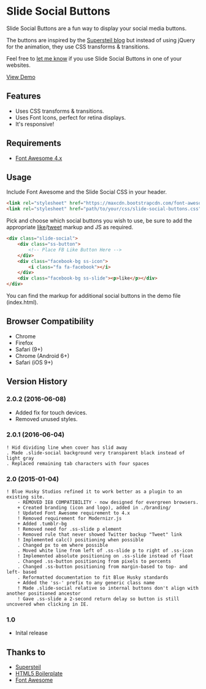 # Slide Social Buttons

Slide Social Buttons are a fun way to display your social media buttons.

The buttons are inspired by the [Supersteil blog](http://supersteil.com/blog) but instead of using jQuery for the animation, they use CSS transforms & transitions.

Feel free to [let me know](https://www.twitter.com/cmyee) if you use Slide Social Buttons in one of your websites.</p>

[View Demo](https://chrisyee.ca/slide-social-buttons)


## Features

- Uses CSS transforms & transitions.
- Uses Font Icons, perfect for retina displays.
- It's responsive!

## Requirements

- [Font Awesome 4.x](http://fortawesome.github.io/Font-Awesome/)

## Usage

Include Font Awesome and the Slide Social CSS in your header.

```html
<link rel="stylesheet" href="https://maxcdn.bootstrapcdn.com/font-awesome/4.2.0/css/font-awesome.min.css">
<link rel="stylesheet" href="path/to/your/css/slide-social-buttons.css">
```

Pick and choose which social buttons you wish to use, be sure to add the appropriate [like](https://developers.facebook.com/docs/reference/plugins/like/)/[tweet](https://twitter.com/about/resources/buttons) markup and JS as required.

```html
<div class="slide-social">
    <div class="ss-button">
    	<!-- Place FB Like Button Here -->
    </div>
    <div class="facebook-bg ss-icon">
        <i class="fa fa-facebook"></i>
    </div>
    <div class="facebook-bg ss-slide"><p>like</p></div>
</div>
```

You can find the markup for additional social buttons in the demo file (index.html).

## Browser Compatibility

- Chrome
- Firefox
- Safari (9+)
- Chrome (Android 6+)
- Safari (iOS 9+)

## Version History

### 2.0.2 (2016-06-08)

- Added fix for touch devices.
- Removed unused styles.

### 2.0.1 (2016-06-04)

	! Hid dividing line when cover has slid away
	. Made .slide-social background very transparent black instead of light gray
	. Replaced remaining tab characters with four spaces

### 2.0 (2015-01-04)

	! Blue Husky Studios refined it to work better as a plugin to an existing site.
		- REMOVED IE8 COMPATIBILITY - now designed for evergreen browsers.
		+ Created branding (icon and logo), added in ./branding/
		! Updated Font Awesome requirement to 4.x
		! Removed requirement for Modernizr.js
		+ Added .tumblr-bg
		! Removed need for .ss-slide p element
		- Removed rule that never showed Twitter backup "Tweet" link
		! Implemented calc() positioning when possible
		. Changed px to em where possible
		. Moved white line from left of .ss-slide p to right of .ss-icon
		! Implemented absolute positioning on .ss-slide instead of float
		. Changed .ss-button positioning from pixels to percents
		. Changed .ss-button positioning from margin-based to top- and left- based
		. Reformatted documentation to fit Blue Husky standards
		+ Added the 'ss-' prefix to any generic class name
		! Made .slide-social relative so internal buttons don't align with another positioned ancestor
		! Gave .ss-slide a 2-second return delay so button is still uncovered when clicking in IE.

### 1.0

- Inital release

## Thanks to

- [Supersteil](http://supersteil.com/)
- [HTML5 Boilerplate](http://html5boilerplate.com/)
- [Font Awesome](http://fontawesome.io/icons/)
